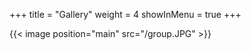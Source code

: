 +++
title = "Gallery"
weight = 4
showInMenu = true
+++

{{< image position="main" src="/group.JPG" >}}
